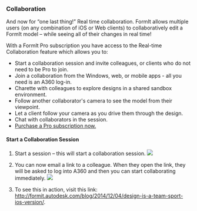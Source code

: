 ### Collaboration
And now for “one last thing!” Real time collaboration. FormIt allows multiple users (on any combination of iOS or Web clients) to collaboratively edit a FormIt model – while seeing all of their changes in real time!


With a FormIt Pro subscription you have access to the Real-time Collaboration feature which allows you to:
- Start a collaboration session and invite colleagues, or clients who do not need to be Pro to join.
- Join a collaboration from the Windows, web, or mobile apps - all you need is an A360 log-in.
- Charette with colleagues to explore designs in a shared sandbox environment.
- Follow another collaborator's camera to see the model from their viewpoint.
- Let a client follow your camera as you drive them through the design.
- Chat with collaborators in the session.
- [Purchase a Pro subscription now.](http://www.autodesk.com/store/products/formit-360-pro?licenseType=cloudSub&term=1month&support=basic)


#### Start a Collaboration Session

1. Start a session – this will start a collaboration session. 
![](./images/6c166d38-6851-4d62-b2dc-8f83efd958f8.png)

2. You can now email a link to a colleague. When they open the link, they will be asked to log into A360 and then you can start collaborating immediately. 
![](./images/0b10d035-0145-4762-aaeb-3d4d628cc4a7.png)

3. To see this in action, visit this link: <http://formit.autodesk.com/blog/2014/12/04/design-is-a-team-sport-ios-version/>.